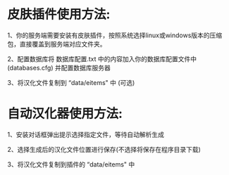 # 皮肤插件使用方法:
1、你的服务端需要安装有皮肤插件，按照系统选择linux或windows版本的压缩包，直接覆盖到服务端对应文件夹。

2、配置数据库将 数据库配置.txt 中的内容加入你的数据库配置文件中(databases.cfg) 并配置数据库服务器

3、将汉化文件复制到 “data/eitems" 中 (可选)
# 自动汉化器使用方法:

1、安装对话框弹出提示选择指定文件，等待自动解析生成

2、选择生成后的汉化文件位置进行保存(不选择将保存在程序目录下载)

3、将汉化文件复制到插件的 “data/eitems" 中
